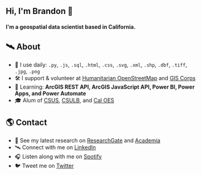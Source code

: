 ## Hi, I'm Brandon 👋

#### I'm a geospatial data scientist based in California.

## 🛰 About
- 🧰 I use daily: `.py`, `.js`,  `.sql`, `.html`, `.css`, `.svg`, `.xml`, `.shp`, `.dbf`, `.tiff`, `.jpg`, `.png`
- 🛠 I support & volunteer at <a href="https://www.hotosm.org" target="blank">Humanitarian OpenStreetMap</a> and <a href="https://www.giscorps.org" target="blank">GIS Corps</a>
- 🌱 Learning: **ArcGIS REST API, ArcGIS JavaScript API, Power BI, Power Apps, and Power Automate**
- 🎓 Alum of <a href="https://www.csus.edu" target="blank">CSUS</a>, <a href="https://www.csulb.edu" target="blank">CSULB</a>, and <a href="https://www.caloes.ca.gov" target="blank">Cal OES</a>

## 🌎 Contact
- 🚀 See my latest research on <a href="https://www.researchgate.net/profile/Brandon-George" target="blank">ResearchGate</a> and <a href="https://csulb.academia.edu/BrandonGeorge" target="blank">Academia</a>
- 🛰️ Connect with me on <a href="https://www.linkedin.com/in/brandonjgeo/" target="blank">LinkedIn</a>
- 🎧 Listen along with me on <a href="https://open.spotify.com/playlist/55M22f0rCvsppRlrFuFRgi" target="blank">Spotify</a>
- 🐦 Tweet me on <a href="https://twitter.com/brandonjgeo/" target="blank">Twitter</a>


